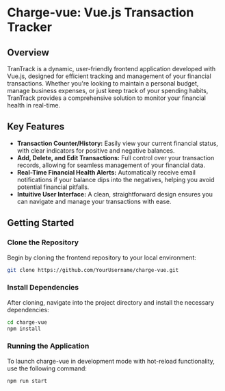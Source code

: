 # Charge-vue: Vue.js Transaction Tracker

## Overview

TranTrack is a dynamic, user-friendly frontend application developed with Vue.js, designed for efficient tracking and management of your financial transactions. Whether you're looking to maintain a personal budget, manage business expenses, or just keep track of your spending habits, TranTrack provides a comprehensive solution to monitor your financial health in real-time.

## Key Features

<ul>
    <li><b>Transaction Counter/History:</b> Easily view your current financial status, with clear indicators for positive and negative balances.</li>
    <li><b>Add, Delete, and Edit Transactions:</b> Full control over your transaction records, allowing for seamless management of your financial data.</li>
    <li><b>Real-Time Financial Health Alerts:</b> Automatically receive email notifications if your balance dips into the negatives, helping you avoid potential financial pitfalls.</li>
    <li><b>Intuitive User Interface:</b> A clean, straightforward design ensures you can navigate and manage your transactions with ease.</li>
</ul>

## Getting Started

### Clone the Repository

Begin by cloning the frontend repository to your local environment:

```bash
git clone https://github.com/YourUsername/charge-vue.git
```

### Install Dependencies

After cloning, navigate into the project directory and install the necessary dependencies:

```bash
cd charge-vue
npm install

```

### Running the Application

To launch charge-vue in development mode with hot-reload functionality, use the following command:

```bash
npm run start
```
